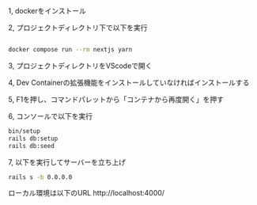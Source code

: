 1, dockerをインストール

2, プロジェクトディレクトリ下で以下を実行

```bash

docker compose run --rm nextjs yarn

```

3, プロジェクトディレクトリをVScodeで開く

4, Dev Containerの拡張機能をインストールしていなければインストールする

5, F1を押し、コマンドパレットから「コンテナから再度開く」を押す

6, コンソールで以下を実行
```bash
bin/setup
rails db:setup
rails db:seed
```

7, 以下を実行してサーバーを立ち上げ
```bash
rails s -b 0.0.0.0
```

ローカル環境は以下のURL
http://localhost:4000/
